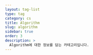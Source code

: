 ```yaml
---
layout: tag-list
type: tag
category: cs
title: Algorithm
slug: algorithm
sidebar: true
order: 3
description: >
  Algorithm에 대한 정보를 담는 카테고리입니다.
---
```

